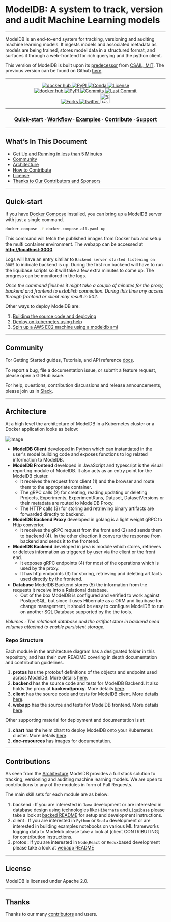 # ModelDB: A system to track, version and audit Machine Learning models

----

ModelDB is an end-to-end system for tracking, versioning and auditing  machine learning models. It ingests models and associated metadata as models are being trained, stores model data in a structured format, and surfaces it through a web-frontend for rich querying and the python client.

This version of ModelDB is built upon its [predecessor](https://mitdbg.github.io/modeldb/) from [CSAIL, MIT](https://www.csail.mit.edu/). The previous version can be found on Github [here](https://github.com/mitdbg/modeldb).

----
<p align="center">
  <a href="https://hub.docker.com/u/vertaaiofficial">
    <img src="https://img.shields.io/docker/v/vertaaiofficial/modeldb-backend?color=534eb5&label=Docker%20image%20version&style=plastic" alt="docker hub" />
  </a>
  <a href="https://pypi.org/project/verta/">
    <img src="https://img.shields.io/pypi/v/verta?color=534eb5&style=plastic" alt="PyPI" />
  </a>
  <a href="https://anaconda.org/conda-forge/verta">
    <img src="https://img.shields.io/conda/v/conda-forge/verta?color=534eb5&style=plastic" alt="Conda" />
  </a>
  <a href="https://github.com/VertaAI/modeldb/blob/master/LICENSE">
    <img src="https://img.shields.io/pypi/l/verta?color=534eb5&style=plastic" alt="License" />
  </a>
  <br>
  <a href="https://hub.docker.com/u/vertaaiofficial">
    <img src="https://img.shields.io/docker/pulls/vertaaiofficial/modeldb-backend?color=534eb5&style=plastic" alt="docker hub" />
  </a>
  <a href="https://pypi.org/project/verta/">
    <img src="https://img.shields.io/pypi/dm/verta?color=534eb5&label=PyPI%20Downloads&style=plastic" alt="PyPI" />
  </a>
  <a href="https://github.com/VertaAI/modeldb/graphs/commit-activity">
    <img src="https://img.shields.io/github/commit-activity/w/vertaai/modeldb?color=534eb5&style=plastic" alt="Commits" />
  </a>
  <a href="https://github.com/VertaAI/modeldb/graphs/commit-activity">
    <img src="https://img.shields.io/github/last-commit/vertaai/modeldb?color=534eb5&style=plastic" alt="Last Commit" />
  </a>
  <br>
  <a href="https://github.com/VertaAI/modeldb/graphs/commit-activity">
    <img src="https://img.shields.io/github/stars/vertaai/modeldb?style=social" alt="Forks" />
  </a>
  <a href="https://twitter.com/intent/follow?screen_name=VertaAI">
    <img src="https://img.shields.io/twitter/follow/VertaAI?label=VertaAI&style=social" alt="Twitter" />
  </a>
  <a href="http://bit.ly/modeldb-mlops">
    <img src="https://cdn.brandfolder.io/5H442O3W/as/pl546j-7le8zk-5guop3/Slack_RGB.png" alt="Slack" height =30px/>
  </a>
</p>

----

<h3 align="center">
  <a href="#quick-start">Quick-start</a>
  <span> · </span>
  <a href="https://docs.verta.ai/en/master/guides/workflow.html">Workflow</a>
  <span> · </span>
  <a href="https://docs.verta.ai/en/master/guides/examples.html">Examples</a>
  <span> · </span>
  <a href="https://github.com/VertaAI/modeldb/blob/master/client/CONTRIBUTING.md">Contribute</a>
  <span> · </span>
  <a href="http://bit.ly/modeldb-mlops">Support</a>
</h3>

----

## What’s In This Document

- [Get Up and Running in less than 5 Minutes](#-quick-start)
- [Community](#-community)
- [Architecture](#-architecture)
- [How to Contribute](#-how-to-contribute)
- [License](#-license)
- [Thanks to Our Contributors and Sponsors](#-thanks)

----

## Quick-start

If you have [Docker Compose](https://docs.docker.com/compose/install/) installed, you can bring up a ModelDB server with just a single command.

```bash
docker-compose -f docker-compose-all.yaml up
```

This command will fetch the published images from Docker hub and setup the multi container environment. The webapp can be accessed at **<http://localhost:3000>**.

Logs will have an entry similar to `Backend server started listening on 8085` to indicate backend is up. During the first run backend will have to run the liquibase scripts so it will take a few extra minutes to come up. The progress can be monitored in the logs.

*Once the command finishes it might take a couple of minutes for the proxy, backend and frontend to establish connection. During this time any access through frontend or client may result in 502.*

Other ways to deploy ModelDB are:

1. [Building the source code and deploying](DEPLOY.md#build-images-from-source-and-deploy)
1. [Deploy on kubernetes using help](DEPLOY.md#kubernetes-setUp)
1. [Spin up a AWS EC2 machine using a modeldb ami](DEPLOY.md#AWS)

----

## Community

For Getting Started guides, Tutorials, and API reference [docs](https://docs.verta.ai/en/master/).

To report a bug, file a documentation issue, or submit a feature request, please open a GitHub issue.

For help, questions, contribution discussions and release announcements, please join us in [Slack](http://bit.ly/modeldb-mlops).

----

## Architecture

At a high level the architecture of ModelDB in a Kubernetes cluster or a Docker application looks as below:

![image](doc-resources/images/modeldb-architecture.png)

- **ModelDB Client** developed in Python which can instantiated in the user's model building code and exposes functions to log related information to ModelDB.
- **ModelDB Frontend**  developed in JavaScript and typescript is the visual reporting module of ModelDB. It also acts as an entry point for the ModelDB cluster.
  - It receives the request from client (1) and the browser and route them to the appropriate container.
  - The gRPC calls (2) for creating, reading,updating or deleting Projects, Experiments, ExperimentRuns, Dataset, DatasetVersions or their metadata are routed to ModelDB Proxy.
  - The HTTP calls (3) for storing and retrieving binary artifacts are forwarded directly to backend.
- **ModelDB Backend Proxy** developed in golang is a light weight gRPC to Http convertor.
  - It receives the gRPC request from the front end (2) and sends them to backend (4). In the other direction it converts the response from backend and sends it to the frontend.
- **ModelDB Backend** developed in java is module which stores, retrieves or deletes information as triggered by user via the client or the front end.
  - It exposes gRPC endpoints (4) for most of the operations which is used by the proxy.
  - It has http endpoints (3) for storing, retrieving and deleting artifacts used directly by the frontend.
- **Database** ModelDB Backend stores (5) the information from the requests it receive into a Relational database.
  - Out of the box ModelDB is configured and verified to work against PostgreSQL, but since it uses Hibernate as a ORM and liquibase for change management, it should be easy to configure ModelDB to run on another SQL Database supported by the the tools.

*Volumes : The relational database and the artifact store in backend need volumes attached to enable persistent storage.*

### Repo Structure

Each module in the architecture diagram has a designated folder in this repository, and has their own README covering in depth documentation and contribution guidelines.

1. **protos** has the protobuf definitions of the objects and endpoint used across ModelDB. More details [here](protos/README.md).
1. **backend** has the source code and tests for ModelDB Backend. It also holds the proxy at **backend/proxy**. More details [here](backend/README.md).
1. **client** has the source code and tests for ModelDB client. More details [here](client/README.md).
1. **webapp** has the source and tests for ModelDB frontend. More details [here](webapp/README.md).

Other supporting material for deployment and documentation is at:

1. **chart** has the helm chart to deploy ModelDB onto your Kubernetes cluster. More details [here](chart/modeldb/README.md).
1. **doc-resources** has images for documentation.

----

## Contributions

As seen from the [Architecture](#architecture) ModelDB provides a full stack solution to tracking, versioning and auditing  machine learning models.
We are open to contributions to any of the modules in form of Pull Requests. 

The main skill sets for each module are as below:

1. backend : If you are interested in `Java` development or are interested in database design using technologies like `Hibernate` and `Liquibase` please take a look at [backed README](backend/README.md) for setup and development instructions.
1. client : If you are interested in `Python` or `Scala` development or are interested in building examples notebooks on various ML frameworks logging data to Modeldb please take a look at [client CONTRIBUTING] for contribution instructions.
1. protos : If you are interested  in `Node`,`React` or `Redux`based development please take a look at [webapp README](webapp/README.md)

----

## License

ModelDB is licensed under Apache 2.0.

----

## Thanks

Thanks to our many [contributors](CONTRIBUTORS.md) and users.
